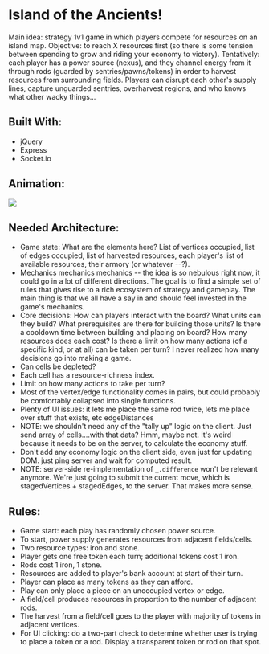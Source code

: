 
# Island of the Ancients!
Main idea: strategy 1v1 game in which players compete for resources on an island map. Objective: to reach X resources first (so there is some tension between spending to grow and riding your economy to victory). Tentatively: each player has a power source (nexus), and they channel energy from it through rods (guarded by sentries/pawns/tokens) in order to harvest resources from surrounding fields. Players can disrupt each other's supply lines, capture unguarded sentries, overharvest regions, and who knows what other wacky things...

## Built With:
- jQuery
- Express
- Socket.io

## Animation:
![](https://media.giphy.com/media/3JUkOKOYNuczp7DsKk/giphy.gif)

## Needed Architecture:
- Game state: What are the elements here? List of vertices occupied, list of edges occupied, list of harvested resources, each player's list of available resources, their armory (or whatever --?).
- Mechanics mechanics mechanics -- the idea is so nebulous right now, it could go in a lot of different directions. The goal is to find a simple set of rules that gives rise to a rich ecosystem of strategy and gameplay. The main thing is that we all have a say in and should feel invested in the game's mechanics.
- Core decisions: How can players interact with the board? What units can they build? What prerequisites are there for building those units? Is there a cooldown time between building and placing on board? How many resources does each cost? Is there a limit on how many actions (of a specific kind, or at all) can be taken per turn? I never realized how many decisions go into making a game.
- Can cells be depleted?
- Each cell has a resource-richness index.
- Limit on how many actions to take per turn?
- Most of the vertex/edge functionality comes in pairs, but could probably be comfortably collapsed into single functions.
- Plenty of UI issues: it lets me place the same rod twice, lets me place over stuff that exists, etc edgeDistances
- NOTE: we shouldn't need any of the "tally up" logic on the client. Just send array of cells....with that data? Hmm, maybe not. It's weird because it  needs to be on the server, to calculate the economy stuff.
- Don't add any economy logic on the client side, even just for updating DOM. just ping server and wait for computed result.
- NOTE: server-side re-implementation of `_.difference` won't be relevant anymore. We're just going to submit the current move, which is stagedVertices + stagedEdges, to the server. That makes more sense.

## Rules:
- Game start: each play has randomly chosen power source.
- To start, power supply generates resources from adjacent fields/cells.
- Two resource types: iron and stone.
- Player gets one free token each turn; additional tokens cost 1 iron.
- Rods cost 1 iron, 1 stone.
- Resources are added to player's bank account at start of their turn.
- Player can place as many tokens as they can afford.
- Play can only place a piece on an unoccupied vertex or edge.
- A field/cell produces resources in proportion to the number of adjacent rods.
- The harvest from a field/cell goes to the player with majority of tokens in adjacent vertices.
- For UI clicking: do a two-part check to determine whether user is trying to place a token or a rod. Display a transparent token or rod on that spot.

